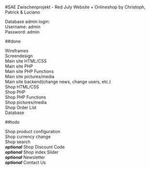 ﻿#SAE Zwischenprojekt - Red July Website + Onlineshop
by Christoph, Patrick & Luciano  

Database admin login:  
Username: admin  
Password: admin  

##done

Wireframes  
Screendesign  
Main site HTML/CSS  
Main site PHP  
Main site PHP Functions  
Main site pictures/media  
Main site backend(change news, change users, etc.)  
Shop HTML/CSS  
Shop PHP  
Shop PHP Functions  
Shop pictures/media  
Shop Order List  
Database  

##todo

Shop product configuration  
Shop currency change  
Shop search  
***optional*** Shop Discount Code  
***optional*** Shop index Slider  
***optional*** Newsletter  
***optional*** Contact Us  
